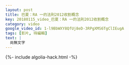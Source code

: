 ```yaml
---
layout: post
title: 巴夏：RA 一的法則2012收割概念
key: 20180115_video_巴夏：RA 一的法則2012收割概念
category: video
google_video_id: 1-l9BbWXY8QfUj8eD-3RPgXMS6TgClIEugA
tags: [影片, 待編輯]
text: |
  尚無文字
---
```


{%- include algolia-hack.html -%}

